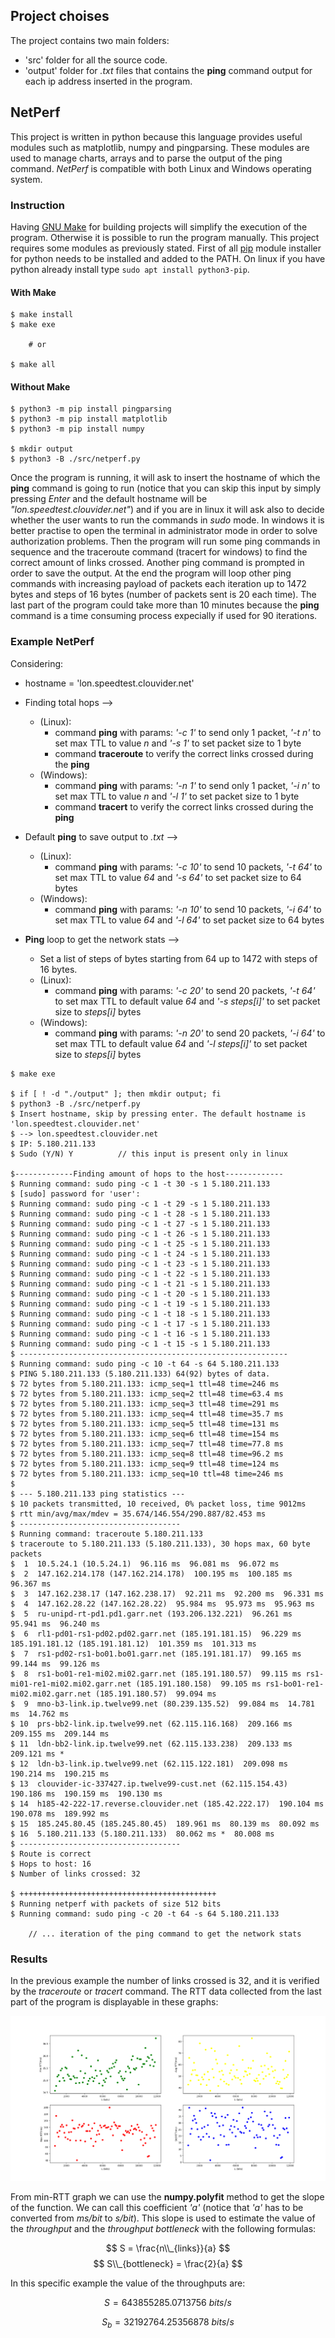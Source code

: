 ## Project choises

The project contains two main folders:

- 'src' folder for all the source code.
- 'output' folder for _.txt_ files that contains the **ping** command output for each ip address inserted in the program.

## NetPerf

This project is written in python because this language provides useful modules such as matplotlib, numpy and pingparsing. These modules are used to manage charts, arrays and to parse the output of the ping command. _NetPerf_ is compatible with both Linux and Windows operating system.

### Instruction

Having [GNU Make](https://www.gnu.org/software/make/) for building projects will simplify the execution of the program. Otherwise it is possible to run the program manually.
This project requires some modules as previously stated. First of all [pip](https://www.python.org/downloads/) module installer for python needs to be installed and added to the PATH. On linux if you have python already install type `sudo apt install python3-pip`.

#### With Make

```console
$ make install
$ make exe

	# or

$ make all
```

#### Without Make

```console
$ python3 -m pip install pingparsing
$ python3 -m pip install matplotlib
$ python3 -m pip install numpy

$ mkdir output
$ python3 -B ./src/netperf.py
```

Once the program is running, it will ask to insert the hostname of which the **ping** command is going to run (notice that you can skip this input by simply pressing _Enter_ and the default hostname will be _"lon.speedtest.clouvider.net"_) and if you are in linux it will ask also to decide whether the user wants to run the commands in _sudo_ mode. In windows it is better practise to open the terminal in administrator mode in order to solve authorization problems. Then the program will run some ping commands in sequence and the traceroute command (tracert for windows) to find the correct amount of links crossed. Another ping command is prompted in order to save the output. At the end the program will loop other ping commands with increasing payload of packets each iteration up to 1472 bytes and steps of 16 bytes (number of packets sent is 20 each time). The last part of the program could take more than 10 minutes because the **ping** command is a time consuming process expecially if used for 90 iterations.

### Example NetPerf

Considering:

- hostname = 'lon.speedtest.clouvider.net'

* Finding total hops -->

  - (Linux):
    - command **ping** with params: _'-c 1'_ to send only 1 packet, _'-t n'_ to set max TTL to value _n_ and _'-s 1'_ to set packet size to 1 byte
    - command **traceroute** to verify the correct links crossed during the **ping**
  - (Windows):
    - command **ping** with params: _'-n 1'_ to send only 1 packet, _'-i n'_ to set max TTL to value _n_ and _'-l 1'_ to set packet size to 1 byte
    - command **tracert** to verify the correct links crossed during the **ping**

* Default **ping** to save output to _.txt_ -->

  - (Linux):
    - command **ping** with params: _'-c 10'_ to send 10 packets, _'-t 64'_ to set max TTL to value _64_ and _'-s 64'_ to set packet size to 64 bytes
  - (Windows):
    - command **ping** with params: _'-n 10'_ to send 10 packets, _'-i 64'_ to set max TTL to value _64_ and _'-l 64'_ to set packet size to 64 bytes

* **Ping** loop to get the network stats -->
  - Set a list of steps of bytes starting from 64 up to 1472 with steps of 16 bytes.
  - (Linux):
    - command **ping** with params: _'-c 20'_ to send 20 packets, _'-t 64'_ to set max TTL to default value _64_ and _'-s steps[i]'_ to set packet size to _steps[i]_ bytes
  - (Windows):
    - command **ping** with params: _'-n 20'_ to send 20 packets, _'-i 64'_ to set max TTL to default value _64_ and _'-l steps[i]'_ to set packet size to _steps[i]_ bytes

```console
$ make exe

$ if [ ! -d "./output" ]; then mkdir output; fi
$ python3 -B ./src/netperf.py
$ Insert hostname, skip by pressing enter. The default hostname is 'lon.speedtest.clouvider.net'
$ --> lon.speedtest.clouvider.net
$ IP: 5.180.211.133
$ Sudo (Y/N) Y			// this input is present only in linux

$-------------Finding amount of hops to the host-------------
$ Running command: sudo ping -c 1 -t 30 -s 1 5.180.211.133
$ [sudo] password for 'user':
$ Running command: sudo ping -c 1 -t 29 -s 1 5.180.211.133
$ Running command: sudo ping -c 1 -t 28 -s 1 5.180.211.133
$ Running command: sudo ping -c 1 -t 27 -s 1 5.180.211.133
$ Running command: sudo ping -c 1 -t 26 -s 1 5.180.211.133
$ Running command: sudo ping -c 1 -t 25 -s 1 5.180.211.133
$ Running command: sudo ping -c 1 -t 24 -s 1 5.180.211.133
$ Running command: sudo ping -c 1 -t 23 -s 1 5.180.211.133
$ Running command: sudo ping -c 1 -t 22 -s 1 5.180.211.133
$ Running command: sudo ping -c 1 -t 21 -s 1 5.180.211.133
$ Running command: sudo ping -c 1 -t 20 -s 1 5.180.211.133
$ Running command: sudo ping -c 1 -t 19 -s 1 5.180.211.133
$ Running command: sudo ping -c 1 -t 18 -s 1 5.180.211.133
$ Running command: sudo ping -c 1 -t 17 -s 1 5.180.211.133
$ Running command: sudo ping -c 1 -t 16 -s 1 5.180.211.133
$ Running command: sudo ping -c 1 -t 15 -s 1 5.180.211.133
$ ------------------------------------------------------------
$ Running command: sudo ping -c 10 -t 64 -s 64 5.180.211.133
$ PING 5.180.211.133 (5.180.211.133) 64(92) bytes of data.
$ 72 bytes from 5.180.211.133: icmp_seq=1 ttl=48 time=246 ms
$ 72 bytes from 5.180.211.133: icmp_seq=2 ttl=48 time=63.4 ms
$ 72 bytes from 5.180.211.133: icmp_seq=3 ttl=48 time=291 ms
$ 72 bytes from 5.180.211.133: icmp_seq=4 ttl=48 time=35.7 ms
$ 72 bytes from 5.180.211.133: icmp_seq=5 ttl=48 time=131 ms
$ 72 bytes from 5.180.211.133: icmp_seq=6 ttl=48 time=154 ms
$ 72 bytes from 5.180.211.133: icmp_seq=7 ttl=48 time=77.8 ms
$ 72 bytes from 5.180.211.133: icmp_seq=8 ttl=48 time=96.2 ms
$ 72 bytes from 5.180.211.133: icmp_seq=9 ttl=48 time=124 ms
$ 72 bytes from 5.180.211.133: icmp_seq=10 ttl=48 time=246 ms
$
$ --- 5.180.211.133 ping statistics ---
$ 10 packets transmitted, 10 received, 0% packet loss, time 9012ms
$ rtt min/avg/max/mdev = 35.674/146.554/290.887/82.453 ms
$ ------------------------------------
$ Running command: traceroute 5.180.211.133
$ traceroute to 5.180.211.133 (5.180.211.133), 30 hops max, 60 byte packets
$  1  10.5.24.1 (10.5.24.1)  96.116 ms  96.081 ms  96.072 ms
$  2  147.162.214.178 (147.162.214.178)  100.195 ms  100.185 ms  96.367 ms
$  3  147.162.238.17 (147.162.238.17)  92.211 ms  92.200 ms  96.331 ms
$  4  147.162.28.22 (147.162.28.22)  95.984 ms  95.973 ms  95.963 ms
$  5  ru-unipd-rt-pd1.pd1.garr.net (193.206.132.221)  96.261 ms  95.941 ms  96.240 ms
$  6  rl1-pd01-rs1-pd02.pd02.garr.net (185.191.181.15)  96.229 ms 185.191.181.12 (185.191.181.12)  101.359 ms  101.313 ms
$  7  rs1-pd02-rs1-bo01.bo01.garr.net (185.191.181.17)  99.165 ms  99.144 ms  99.126 ms
$  8  rs1-bo01-re1-mi02.mi02.garr.net (185.191.180.57)  99.115 ms rs1-mi01-re1-mi02.mi02.garr.net (185.191.180.158)  99.105 ms rs1-bo01-re1-mi02.mi02.garr.net (185.191.180.57)  99.094 ms
$  9  mno-b3-link.ip.twelve99.net (80.239.135.52)  99.084 ms  14.781 ms  14.762 ms
$ 10  prs-bb2-link.ip.twelve99.net (62.115.116.168)  209.166 ms  209.155 ms  209.144 ms
$ 11  ldn-bb2-link.ip.twelve99.net (62.115.133.238)  209.133 ms  209.121 ms *
$ 12  ldn-b3-link.ip.twelve99.net (62.115.122.181)  209.098 ms  190.214 ms  190.215 ms
$ 13  clouvider-ic-337427.ip.twelve99-cust.net (62.115.154.43)  190.186 ms  190.159 ms  190.130 ms
$ 14  h185-42-222-17.reverse.clouvider.net (185.42.222.17)  190.104 ms  190.078 ms  189.992 ms
$ 15  185.245.80.45 (185.245.80.45)  189.961 ms  80.139 ms  80.092 ms
$ 16  5.180.211.133 (5.180.211.133)  80.062 ms *  80.008 ms
$ ------------------------------------
$ Route is correct
$ Hops to host: 16
$ Number of links crossed: 32

$ ++++++++++++++++++++++++++++++++++++++++++++
$ Running netperf with packets of size 512 bits
$ Running command: sudo ping -c 20 -t 64 -s 64 5.180.211.133

	// ... iteration of the ping command to get the network stats
```

### Results

In the previous example the number of links crossed is 32, and it is verified by the _traceroute_ or _tracert_ command.
The RTT data collected from the last part of the program is displayable in these graphs:

![Overall performances](./performance.png)

From min-RTT graph we can use the **numpy.polyfit** method to get the slope of the function. We can call this coefficient _'a'_ (notice that _'a'_ has to be converted from _ms/bit_ to _s/bit_).
This slope is used to estimate the value of the _throughput_ and the _throughput bottleneck_ with the following formulas:

$$ S = \frac{n\\_{links}}{a} $$
$$ S\\_{bottleneck} = \frac{2}{a} $$

In this specific example the value of the throughputs are:

$$ S = 643855285.0713756 \: bits/s $$

$$ S_b= 32192764.25356878 \: bits/s $$

